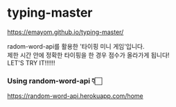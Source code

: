# typing-master
https://emayom.github.io/typing-master/  
  
  radom-word-api를 활용한 '타이핑 미니 게임'입니다.  
  제한 시간 안에 정확한 타이핑을 한 경우 점수가 올라가게 됩니다!  
  LET'S TRY IT!!!!!!


### Using random-word-api 👇🏻
https://random-word-api.herokuapp.com/home
